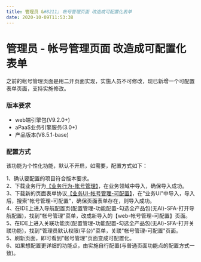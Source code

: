 ```yaml
---
title: 管理员 &#8211; 帐号管理页面 改造成可配置化表单
date: 2020-10-09T11:53:38
---
```


# 管理员 - 帐号管理页面 改造成可配置化表单

之前的帐号管理页面是用二开页面实现，实施人员不可修改，现已新增一个可配置表单页面，支持实施修改。

### 版本要求

* web端引擎包(V9.2.0+)
* aPaaS业务引擎服务(3.0+)
* 产品版本(V8.5.1-base)

### 配置方式

该功能为个性化功能，默认不开启，如需要，配置方式如下：

1、确认要配置的项目符合版本要求。  
2、下载业务行为[【业务行为-帐号管理】](http://apaas.wxchina.com:8881/wp-content/uploads/业务行为-帐号管理.zip)，在业务领域中导入，确保导入成功。  
3、下载新的页面表单协议[【业务UI-帐号管理-可配置】](http://apaas.wxchina.com:8881/wp-content/uploads/业务UI-帐号管理-可配置.zip)，在"业务UI"中导入，导入后，搜索"帐号管理-可配置"，确保页面表单存在，则导入成功。  
4、在IDE上进入导航配置页(配置管理-功能配置-勾选全产品包(无AI)-SFA-打开导航配置)，找到"帐号管理"菜单，改成新导入的【web-帐号管理-可配置】页面。  
5、在IDE上进入关联功能页(配置管理-功能配置-勾选全产品包(无AI)-SFA-打开关联功能)，找到"管理员默认权限(平台)"菜单，关联"帐号管理-可配置"页面。  
5、刷新页面，即可看到"帐号管理"页面变成可配置化。  
6、如果想配置更详细的功能点，由实施自行配置(与普通页面功能点的配置方式一致)。